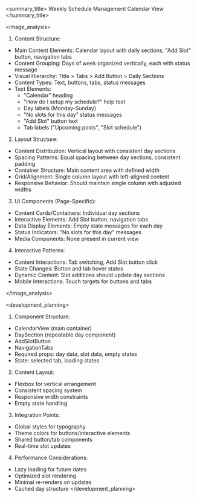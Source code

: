 <summary_title>
Weekly Schedule Management Calendar View
</summary_title>

<image_analysis>
1. Content Structure:
- Main Content Elements: Calendar layout with daily sections, "Add Slot" button, navigation tabs
- Content Grouping: Days of week organized vertically, each with status message
- Visual Hierarchy: Title > Tabs > Add Button > Daily Sections
- Content Types: Text, buttons, tabs, status messages
- Text Elements: 
  * "Calendar" heading
  * "How do I setup my schedule?" help text
  * Day labels (Monday-Sunday)
  * "No slots for this day" status messages
  * "Add Slot" button text
  * Tab labels ("Upcoming posts", "Slot schedule")

2. Layout Structure:
- Content Distribution: Vertical layout with consistent day sections
- Spacing Patterns: Equal spacing between day sections, consistent padding
- Container Structure: Main content area with defined width
- Grid/Alignment: Single column layout with left-aligned content
- Responsive Behavior: Should maintain single column with adjusted widths

3. UI Components (Page-Specific):
- Content Cards/Containers: Individual day sections
- Interactive Elements: Add Slot button, navigation tabs
- Data Display Elements: Empty state messages for each day
- Status Indicators: "No slots for this day" messages
- Media Components: None present in current view

4. Interactive Patterns:
- Content Interactions: Tab switching, Add Slot button click
- State Changes: Button and tab hover states
- Dynamic Content: Slot additions should update day sections
- Mobile Interactions: Touch targets for buttons and tabs

</image_analysis>

<development_planning>
1. Component Structure:
- CalendarView (main container)
- DaySection (repeatable day component)
- AddSlotButton
- NavigationTabs
- Required props: day data, slot data, empty states
- State: selected tab, loading states

2. Content Layout:
- Flexbox for vertical arrangement
- Consistent spacing system
- Responsive width constraints
- Empty state handling

3. Integration Points:
- Global styles for typography
- Theme colors for buttons/interactive elements
- Shared button/tab components
- Real-time slot updates

4. Performance Considerations:
- Lazy loading for future dates
- Optimized slot rendering
- Minimal re-renders on updates
- Cached day structure
</development_planning>